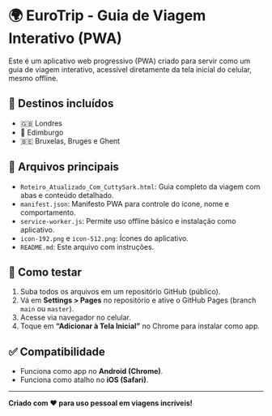 # 🌍 EuroTrip - Guia de Viagem Interativo (PWA)

Este é um aplicativo web progressivo (PWA) criado para servir como um guia de viagem interativo, acessível diretamente da tela inicial do celular, mesmo offline.

## 🧳 Destinos incluídos
- 🇬🇧 Londres
- 🏴 Edimburgo
- 🇧🇪 Bruxelas, Bruges e Ghent

## 📁 Arquivos principais
- `Roteiro_Atualizado_Com_CuttySark.html`: Guia completo da viagem com abas e conteúdo detalhado.
- `manifest.json`: Manifesto PWA para controle do ícone, nome e comportamento.
- `service-worker.js`: Permite uso offline básico e instalação como aplicativo.
- `icon-192.png` e `icon-512.png`: Ícones do aplicativo.
- `README.md`: Este arquivo com instruções.

## 🚀 Como testar
1. Suba todos os arquivos em um repositório GitHub (público).
2. Vá em **Settings > Pages** no repositório e ative o GitHub Pages (branch `main` ou `master`).
3. Acesse via navegador no celular.
4. Toque em **“Adicionar à Tela Inicial”** no Chrome para instalar como app.

## ✅ Compatibilidade
- Funciona como app no **Android (Chrome)**.
- Funciona como atalho no **iOS (Safari)**.

---

**Criado com ❤️ para uso pessoal em viagens incríveis!**